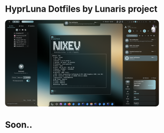 # HyprLuna Dotfiles by Lunaris project

<p align="center">
  <img src="previews/notch2.png" alt="Centerized and Big Image" style="border-radius: 10px;">
</p>

# Soon..